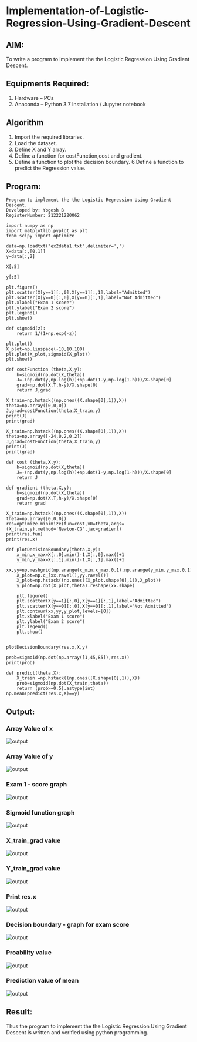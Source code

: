 # Implementation-of-Logistic-Regression-Using-Gradient-Descent

## AIM:
To write a program to implement the the Logistic Regression Using Gradient Descent.

## Equipments Required:
1. Hardware – PCs
2. Anaconda – Python 3.7 Installation / Jupyter notebook

## Algorithm
1. Import the required libraries.
2. Load the dataset.
3. Define X and Y array.
4. Define a function for costFunction,cost and gradient.
5. Define a function to plot the decision boundary. 6.Define a function to predict the 
   Regression value.

## Program:
```
Program to implement the the Logistic Regression Using Gradient Descent.
Developed by: Yogesh B
RegisterNumber: 212221220062
```
```
import numpy as np
import matplotlib.pyplot as plt
from scipy import optimize

data=np.loadtxt("ex2data1.txt",delimiter=',')
X=data[:,[0,1]]
y=data[:,2]

X[:5]

y[:5]

plt.figure()
plt.scatter(X[y==1][:,0],X[y==1][:,1],label="Admitted")
plt.scatter(X[y==0][:,0],X[y==0][:,1],label="Not Admitted")
plt.xlabel("Exam 1 score")
plt.ylabel("Exam 2 score")
plt.legend()
plt.show()

def sigmoid(z):
    return 1/(1+np.exp(-z))

plt.plot()
X_plot=np.linspace(-10,10,100)
plt.plot(X_plot,sigmoid(X_plot))
plt.show()

def costFunction (theta,X,y):
    h=sigmoid(np.dot(X,theta))
    J=-(np.dot(y,np.log(h))+np.dot(1-y,np.log(1-h)))/X.shape[0]
    grad=np.dot(X.T,h-y)/X.shape[0]
    return J,grad

X_train=np.hstack((np.ones((X.shape[0],1)),X))
theta=np.array([0,0,0])
J,grad=costFunction(theta,X_train,y)
print(J)
print(grad)

X_train=np.hstack((np.ones((X.shape[0],1)),X))
theta=np.array([-24,0.2,0.2])
J,grad=costFunction(theta,X_train,y)
print(J)
print(grad)

def cost (theta,X,y):
    h=sigmoid(np.dot(X,theta))
    J=-(np.dot(y,np.log(h))+np.dot(1-y,np.log(1-h)))/X.shape[0]
    return J

def gradient (theta,X,y):
    h=sigmoid(np.dot(X,theta))
    grad=np.dot(X.T,h-y)/X.shape[0]
    return grad

X_train=np.hstack((np.ones((X.shape[0],1)),X))
theta=np.array([0,0,0])
res=optimize.minimize(fun=cost,x0=theta,args=(X_train,y),method='Newton-CG',jac=gradient)
print(res.fun)
print(res.x)

def plotDecisionBoundary(theta,X,y):
    x_min,x_max=X[:,0].min()-1,X[:,0].max()+1
    y_min,y_max=X[:,1].min()-1,X[:,1].max()+1
    xx,yy=np.meshgrid(np.arange(x_min,x_max,0.1),np.arange(y_min,y_max,0.1))
    X_plot=np.c_[xx.ravel(),yy.ravel()]
    X_plot=np.hstack((np.ones((X_plot.shape[0],1)),X_plot))
    y_plot=np.dot(X_plot,theta).reshape(xx.shape)
    
    plt.figure()
    plt.scatter(X[y==1][:,0],X[y==1][:,1],label="Admitted")
    plt.scatter(X[y==0][:,0],X[y==0][:,1],label="Not Admitted")
    plt.contour(xx,yy,y_plot,levels=[0])
    plt.xlabel("Exam 1 score")
    plt.ylabel("Exam 2 score")
    plt.legend()
    plt.show()


plotDecisionBoundary(res.x,X,y)

prob=sigmoid(np.dot(np.array([1,45,85]),res.x))
print(prob)

def predict(theta,X):
    X_train =np.hstack((np.ones((X.shape[0],1)),X))
    prob=sigmoid(np.dot(X_train,theta))
    return (prob>=0.5).astype(int)
np.mean(predict(res.x,X)==y)
```

## Output:


### Array Value of x
![output](https://user-images.githubusercontent.com/120204455/270424335-e5311ce6-a9ee-4086-b99f-f8c6b4491790.png)

### Array Value of y
![output](https://user-images.githubusercontent.com/120204455/270424349-462fb7c0-fff3-4b13-94d0-b6498c351f26.png)

### Exam 1 - score graph
![output](https://user-images.githubusercontent.com/120204455/270424409-edc4acfc-30af-40ec-9c5e-eac35cb89e19.png)

### Sigmoid function graph
![output](https://user-images.githubusercontent.com/120204455/270424445-9bd4bfca-0274-4d02-97ea-88bc4274d31a.png)

### X_train_grad value
![output](https://user-images.githubusercontent.com/120204455/270424466-63a6de99-e789-4656-8200-b5f9cea9747b.png)

### Y_train_grad value
![output](https://user-images.githubusercontent.com/120204455/270424645-ced57c1b-be0d-48a9-8d21-504778656c5f.png)

### Print res.x
![output](https://user-images.githubusercontent.com/120204455/270424696-98c18a7b-e6c0-46db-bc53-05752a2fefbd.png)

### Decision boundary - graph for exam score
![output](https://user-images.githubusercontent.com/120204455/270424710-d0a35897-b5a6-42a3-a856-00ea5086697f.png)

### Proability value
![output](https://user-images.githubusercontent.com/120204455/270424744-ccfd7a31-69c4-41ab-bac5-c019aa989b86.png)

### Prediction value of mean
![output](https://user-images.githubusercontent.com/120204455/270424764-1d6e9ca6-3ecf-4029-828b-1993ca653c66.png)

## Result:
Thus the program to implement the the Logistic Regression Using Gradient Descent is written and verified using python programming.
